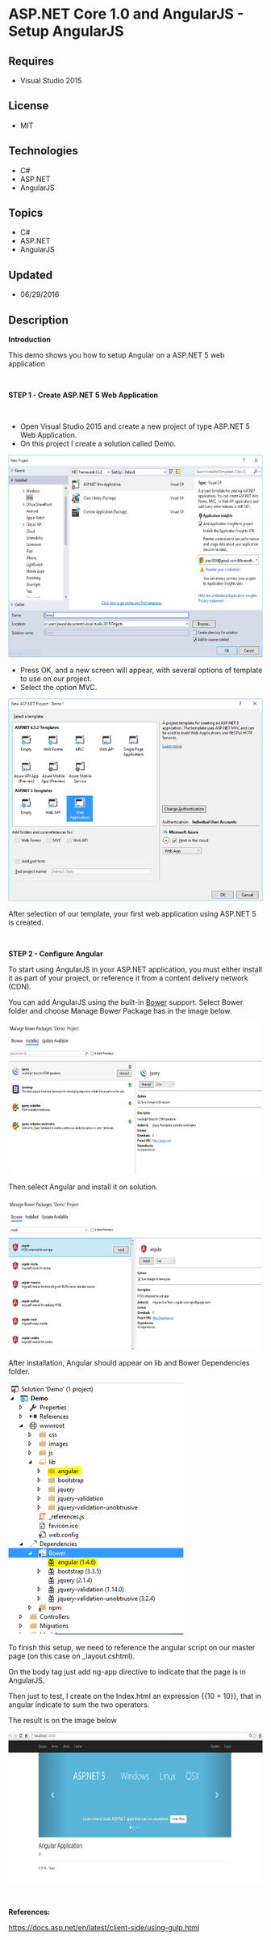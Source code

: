 # ASP.NET Core 1.0 and AngularJS - Setup AngularJS
## Requires
- Visual Studio 2015
## License
- MIT
## Technologies
- C#
- ASP.NET
- AngularJS
## Topics
- C#
- ASP.NET
- AngularJS
## Updated
- 06/29/2016
## Description

<div>
<div>
<div>
<p lang="en-US"><strong>Introduction</strong></p>
<p lang="en-US">This demo shows you how to setup Angular on a ASP.NET 5 web application</p>
<p lang="en-US">&nbsp;</p>
<p lang="en-US"><strong>STEP 1 - Create ASP.NET 5 Web Application</strong></p>
<p lang="en-US">&nbsp;</p>
<ul type="disc">
<li lang="en-US"><span>Open Visual Studio 2015 and create a new project of type ASP.NET 5 Web Application.</span>
</li><li lang="en-US"><span>On this project I create a solution called Demo.</span> </li></ul>
<p><img id="154275" src="154275-1.png" alt="" width="600" height="400"></p>
<ul type="disc">
<li><span>Press OK, and a new screen will appear, with several options of template to use on our project.</span>
</li><li><span>Select the option MVC.</span> </li></ul>
<p><img id="154276" src="154276-2.png" alt="" width="600" height="400"></p>
<p>After selection of our template, your first web application using ASP.NET 5 is created.</p>
<p>&nbsp;</p>
<p><strong>STEP 2 - Configure Angular</strong></p>
<p lang="en-US">To start using AngularJS in your ASP.NET application, you must either install it as part of your project, or reference it from a content delivery network (CDN).</p>
<p lang="en-US"><span lang="pt">You can add AngularJS using the built-in</span><span lang="en-US">&nbsp;</span><a href="https://docs.asp.net/en/latest/client-side/bower.html#bower-index"><span lang="en-US">Bower</span></a><span lang="en-US">&nbsp;support. Select
 Bower folder and choose Manage Bower Package has in the image below.</span></p>
<p lang="en-US"><img id="154280" src="154280-4.png" alt="" width="600" height="300"></p>
<p>Then select Angular and install it on solution.</p>
<p lang="en-US"><img id="154281" src="154281-5.png" alt="" width="600" height="300"></p>
<p>After installation, Angular should appear on lib and Bower Dependencies folder.</p>
<p lang="en-US"><img id="154282" src="154282-6.png" alt="" width="347" height="498"></p>
<p>To finish this setup, we need to reference the angular script on our master page (on this case on _layout.cshtml).</p>
<p lang="en-US">On the body tag just add ng-app directive to indicate that the page is in AngularJS.</p>
<p lang="en-US">Then just to test, I create on the Index.html an expression {{10 &#43; 10}}, that in angular indicate to sum the two operators.</p>
<p lang="en-US">The result is on the image below</p>
<p lang="en-US"><img id="154284" src="154284-7.png" alt="" width="600" height="300"></p>
<p>&nbsp;</p>
<p lang="en-US"><strong>References:</strong></p>
<p><a href="https://docs.asp.net/en/latest/client-side/using-gulp.html">https://docs.asp.net/en/latest/client-side/using-gulp.html</a></p>
<p lang="en-US">&nbsp;</p>
</div>
</div>
</div>

